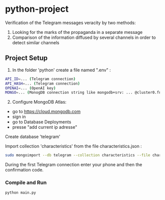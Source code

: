 # python-project
Verification of the Telegram messages veracity by two methods:
1) Looking for the marks of the propaganda in a separate message
2) Comparison of the information diffused by several channels in order to detect similar channels

## Project Setup

1) In the folder 'python' create a file named ".env" :
```sh
API_ID=... (Telegram connection)
API_HASH=... (Telegram connection)
OPENAI=... (OpenAI key)
MONGO=... (MonogDB connection string like mongodb+srv: ... @cluster0.fnbrrzu.mongodb.net/?retryWrites=true&w=majority
```

2) Configure MongoDB Atlas:
- go to https://cloud.mongodb.com 
- sign in 
- go to Database Deployments
- presse "add current ip adresse"

Create database 'telegram'

Import collection 'characteristics' from the file characteristics.json :

```sh
sudo mongoimport --db telegram --collection characteristics --file characteristics.json
```

During the first Telegram connection enter your phone and then the confirmation code.

### Compile and Run
```sh
python main.py
```
